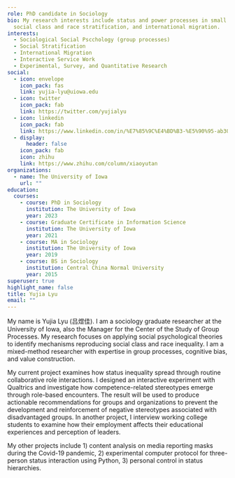 ```yaml
---
role: PhD candidate in Sociology
bio: My research interests include status and power processes in small groups,
  social class and race stratification, and international migration.
interests:
  - Sociological Social Pscchology (group processes)
  - Social Stratification
  - International Migration
  - Interactive Service Work
  - Experimental, Survey, and Quantitative Research
social:
  - icon: envelope
    icon_pack: fas
    link: yujia-lyu@uiowa.edu
  - icon: twitter
    icon_pack: fab
    link: https://twitter.com/yujialyu
  - icon: linkedin
    icon_pack: fab
    link: https://www.linkedin.com/in/%E7%85%9C%E4%BD%B3-%E5%90%95-ab3058104/
  - display:
      header: false
    icon_pack: fab
    icon: zhihu
    link: https://www.zhihu.com/column/xiaoyutan
organizations:
  - name: The University of Iowa
    url: ""
education:
  courses:
    - course: PhD in Sociology
      institution: The University of Iowa
      year: 2023
    - course: Graduate Certificate in Information Science
      institution: The University of Iowa
      year: 2021
    - course: MA in Sociology
      institution: The University of Iowa
      year: 2019
    - course: BS in Sociology
      institution: Central China Normal University
      year: 2015
superuser: true
highlight_name: false
title: Yujia Lyu
email: ""
---
```

My name is Yujia Lyu (吕煜佳). I am a sociology graduate researcher at the University of Iowa, also the Manager for the Center of the Study of Group Processes. My research focuses on applying social psychological theories to identify mechanisms reproducing social class and race inequality. I am a mixed-method researcher with expertise in group processes, cognitive bias, and value construction.

My current project examines how status inequality spread through routine collaborative role interactions. I designed an interactive experiment with Qualtrics and investigate how competence-related stereotypes emerge through role-based encounters. The result will be used to produce actionable recommendations for groups and organizations to prevent the development and reinforcement of negative stereotypes associated with disadvantaged groups. In another project, I interview working college students to examine how their employment affects their educational experiences and perception of leaders.

My other projects include 1) content analysis on media reporting masks during the Covid-19 pandemic, 2) experimental computer protocol for three-person status interaction using Python, 3) personal control in status hierarchies.  
